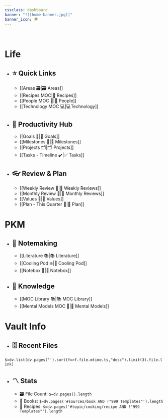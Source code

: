 ```yaml
---
cssclass: dashboard
banner: "![[home-banner.jpg]]"
banner_icon: 🌍
---
```

<br>

# Life
- ## ⭐ Quick Links
	- [[Areas 🗃️|🗃️ Areas]] 
	- [[Recipes MOC|🍳 Recipes]]
	- [[People MOC 👤|👤 People]]
	- [[Technology MOC 💻|💻Technology]]
- ## 🔨 Productivity Hub
	- [[Goals 🎯|🎯 Goals]] 
	- [[Milestones 🏁|🏁 Milestones]]
	- [[Projects 🗂️|🗂️ Projects]]
	- [[Tasks - Timeline ✔️|✅ Tasks]]  
- ## 👓 Review & Plan
	- [[Weekly Review 📑|📑 Weekly Reviews]] 
	- [[Monthly Review 📆|📅 Monthly Reviews]] 
	- [[Values 💎|💎 Values]] 
	- [[Plan - This Quarter 🔭|🔭 Plan]]

 # PKM
- ## 📝 Notemaking
	- [[Literature 📚|📚 Literature]] 
	- [[Cooling Pod ❄️|🥶 Cooling Pod]] 
	- [[Notebox 📝|📝 Notebox]]
 - ## 🧠 Knowledge
	- [[MOC Library 📚|📚 MOC Library]]
	- [[Mental Models MOC 🧠|🧠 Mental Models]]

# Vault Info
- ## 🗄️ Recent Files
 `$=dv.list(dv.pages('').sort(f=>f.file.mtime.ts,"desc").limit(3).file.link)`
- ## 〽️ Stats
	-  🗃️ File Count: `$=dv.pages().length`
	-  📗 Books: `$=dv.pages('#sources/book AND !"999 Templates"').length`
	-  🍳 Recipes: `$=dv.pages('#topic/cooking/recipe AND !"999 Templates"').length`